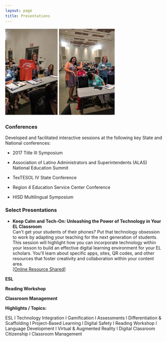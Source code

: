 ```yaml
---
layout: page
title: Presentations
---
```

<img src="assets/APconferencephoto.png" width="350">

### Conferences ###
Developed and facilitated interactive sessions at the following key State and National conferences:  
* 2017 Title III Symposium

* Association of Latino Administrators and Superintendents (ALAS) National Education Summit

* TexTESOL IV State Conference

* Region 4 Education Service Center Conference

* HISD Multilingual Symposium

### Select Presentations ###

* **Keep Calm and Tech-On: Unleashing the Power of Technology in Your EL Classroom**  
Can't get your students of their phones? Put that technology obsession to work by adapting your teaching for the next generation of students. This session will highlight how you can incorporate technology within your lesson to build an effective digital learning environment for your EL scholars. You'll learn about specific apps, sites, QR codes, and other resources that foster creativity and collaboration within your content area.  
[[Online Resource Shared](https://sites.google.com/view/digitalresources)]

**ESL**

**Reading Workshop**

**Classroom Management**

**Highlights / Topics:**

ESL l Technology Integration l Gamification l Assessments l Differentiation & Scaffolding l Project-Based Learning l Digital Safety l Reading Workshop l Language Development l Virtual & Augmented Reality l Digital Classroom Citizenship l Classroom Management
